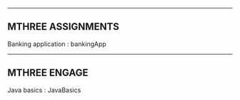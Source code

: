 ----------------------------
MTHREE ASSIGNMENTS
----------------------------
Banking application :  bankingApp

----------------------------
MTHREE ENGAGE 
----------------------------
Java basics :  JavaBasics